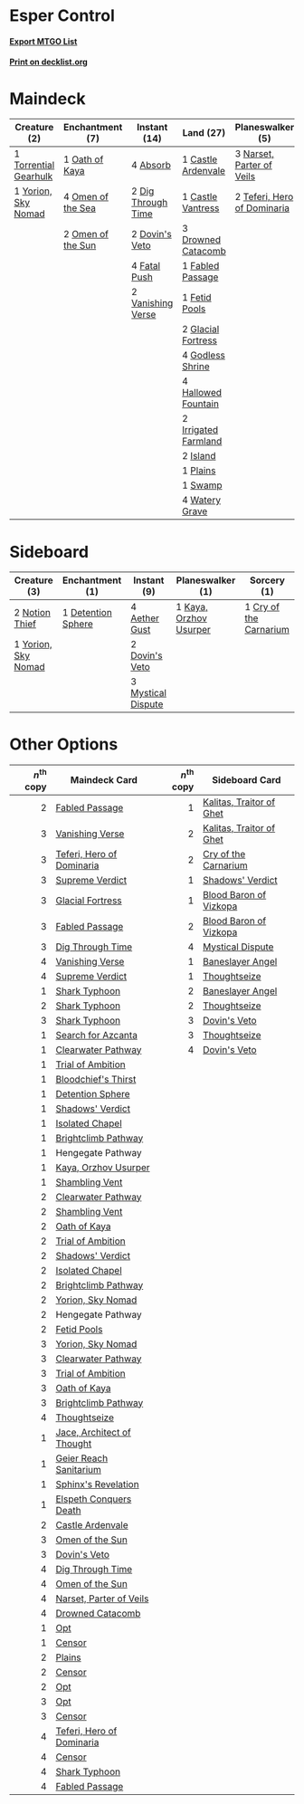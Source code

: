# Esper Control

#### [Export MTGO List](../collection/Esper%20Control/Esper%20Control.txt)
#### [Print on decklist.org](http://decklist.org/?deckmain=4%09Absorb%0A1%09Castle%20Ardenvale%0A1%09Castle%20Vantress%0A2%09Dig%20Through%20Time%0A2%09Dovin's%20Veto%0A3%09Drowned%20Catacomb%0A1%09Fabled%20Passage%0A4%09Fatal%20Push%0A1%09Fetid%20Pools%0A2%09Glacial%20Fortress%0A4%09Godless%20Shrine%0A4%09Hallowed%20Fountain%0A2%09Irrigated%20Farmland%0A2%09Island%0A3%09Narset,%20Parter%20of%20Veils%0A1%09Oath%20of%20Kaya%0A4%09Omen%20of%20the%20Sea%0A2%09Omen%20of%20the%20Sun%0A1%09Plains%0A2%09Supreme%20Verdict%0A1%09Swamp%0A2%09Teferi,%20Hero%20of%20Dominaria%0A3%09Thoughtseize%0A1%09Torrential%20Gearhulk%0A2%09Vanishing%20Verse%0A4%09Watery%20Grave%0A1%09Yorion,%20Sky%20Nomad&deckside=4%09Aether%20Gust%0A1%09Cry%20of%20the%20Carnarium%0A1%09Detention%20Sphere%0A2%09Dovin's%20Veto%0A1%09Kaya,%20Orzhov%20Usurper%0A3%09Mystical%20Dispute%0A2%09Notion%20Thief%0A1%09Yorion,%20Sky%20Nomad)
# Maindeck

|                                          Creature (2)                                          |                                      Enchantment (7)                                       |                                        Instant (14)                                         |                                           Land (27)                                           |                                           Planeswalker (5)                                           |                                        Sorcery (5)                                         |
|------------------------------------------------------------------------------------------------|--------------------------------------------------------------------------------------------|---------------------------------------------------------------------------------------------|-----------------------------------------------------------------------------------------------|------------------------------------------------------------------------------------------------------|--------------------------------------------------------------------------------------------|
|1 [Torrential Gearhulk](http://gatherer.wizards.com/Pages/Card/Details.aspx?multiverseid=417640)|1 [Oath of Kaya](http://gatherer.wizards.com/Pages/Card/Details.aspx?multiverseid=461136)   |4 [Absorb](http://gatherer.wizards.com/Pages/Card/Details.aspx?multiverseid=23155)           |1 [Castle Ardenvale](http://gatherer.wizards.com/Pages/Card/Details.aspx?multiverseid=473200)  |3 [Narset, Parter of Veils](http://gatherer.wizards.com/Pages/Card/Details.aspx?multiverseid=460988)  |2 [Supreme Verdict](http://gatherer.wizards.com/Pages/Card/Details.aspx?multiverseid=438776)|
|1 [Yorion, Sky Nomad](http://gatherer.wizards.com/Pages/Card/Details.aspx?multiverseid=479752)  |4 [Omen of the Sea](http://gatherer.wizards.com/Pages/Card/Details.aspx?multiverseid=476309)|2 [Dig Through Time](http://gatherer.wizards.com/Pages/Card/Details.aspx?multiverseid=386518)|1 [Castle Vantress](http://gatherer.wizards.com/Pages/Card/Details.aspx?multiverseid=473204)   |2 [Teferi, Hero of Dominaria](http://gatherer.wizards.com/Pages/Card/Details.aspx?multiverseid=443095)|3 [Thoughtseize](http://gatherer.wizards.com/Pages/Card/Details.aspx?multiverseid=438676)   |
|                                                                                                |2 [Omen of the Sun](http://gatherer.wizards.com/Pages/Card/Details.aspx?multiverseid=476281)|2 [Dovin's Veto](http://gatherer.wizards.com/Pages/Card/Details.aspx?multiverseid=461120)    |3 [Drowned Catacomb](http://gatherer.wizards.com/Pages/Card/Details.aspx?multiverseid=430633)  |                                                                                                      |                                                                                            |
|                                                                                                |                                                                                            |4 [Fatal Push](http://gatherer.wizards.com/Pages/Card/Details.aspx?multiverseid=423724)      |1 [Fabled Passage](http://gatherer.wizards.com/Pages/Card/Details.aspx?multiverseid=473206)    |                                                                                                      |                                                                                            |
|                                                                                                |                                                                                            |2 [Vanishing Verse](http://gatherer.wizards.com/Pages/Card/Details.aspx?multiverseid=513736) |1 [Fetid Pools](http://gatherer.wizards.com/Pages/Card/Details.aspx?multiverseid=426945)       |                                                                                                      |                                                                                            |
|                                                                                                |                                                                                            |                                                                                             |2 [Glacial Fortress](http://gatherer.wizards.com/Pages/Card/Details.aspx?multiverseid=190562)  |                                                                                                      |                                                                                            |
|                                                                                                |                                                                                            |                                                                                             |4 [Godless Shrine](http://gatherer.wizards.com/Pages/Card/Details.aspx?multiverseid=405099)    |                                                                                                      |                                                                                            |
|                                                                                                |                                                                                            |                                                                                             |4 [Hallowed Fountain](http://gatherer.wizards.com/Pages/Card/Details.aspx?multiverseid=97071)  |                                                                                                      |                                                                                            |
|                                                                                                |                                                                                            |                                                                                             |2 [Irrigated Farmland](http://gatherer.wizards.com/Pages/Card/Details.aspx?multiverseid=426947)|                                                                                                      |                                                                                            |
|                                                                                                |                                                                                            |                                                                                             |2 [Island](http://gatherer.wizards.com/Pages/Card/Details.aspx?multiverseid=439857)            |                                                                                                      |                                                                                            |
|                                                                                                |                                                                                            |                                                                                             |1 [Plains](http://gatherer.wizards.com/Pages/Card/Details.aspx?multiverseid=439856)            |                                                                                                      |                                                                                            |
|                                                                                                |                                                                                            |                                                                                             |1 [Swamp](http://gatherer.wizards.com/Pages/Card/Details.aspx?multiverseid=439858)             |                                                                                                      |                                                                                            |
|                                                                                                |                                                                                            |                                                                                             |4 [Watery Grave](http://gatherer.wizards.com/Pages/Card/Details.aspx?multiverseid=405114)      |                                                                                                      |                                                                                            |


# Sideboard

|                                         Creature (3)                                         |                                       Enchantment (1)                                       |                                         Instant (9)                                         |                                        Planeswalker (1)                                         |                                           Sorcery (1)                                           |
|----------------------------------------------------------------------------------------------|---------------------------------------------------------------------------------------------|---------------------------------------------------------------------------------------------|-------------------------------------------------------------------------------------------------|-------------------------------------------------------------------------------------------------|
|2 [Notion Thief](http://gatherer.wizards.com/Pages/Card/Details.aspx?multiverseid=442200)     |1 [Detention Sphere](http://gatherer.wizards.com/Pages/Card/Details.aspx?multiverseid=460139)|4 [Aether Gust](http://gatherer.wizards.com/Pages/Card/Details.aspx?multiverseid=466796)     |1 [Kaya, Orzhov Usurper](http://gatherer.wizards.com/Pages/Card/Details.aspx?multiverseid=460129)|1 [Cry of the Carnarium](http://gatherer.wizards.com/Pages/Card/Details.aspx?multiverseid=457214)|
|1 [Yorion, Sky Nomad](http://gatherer.wizards.com/Pages/Card/Details.aspx?multiverseid=479752)|                                                                                             |2 [Dovin's Veto](http://gatherer.wizards.com/Pages/Card/Details.aspx?multiverseid=461120)    |                                                                                                 |                                                                                                 |
|                                                                                              |                                                                                             |3 [Mystical Dispute](http://gatherer.wizards.com/Pages/Card/Details.aspx?multiverseid=473020)|                                                                                                 |                                                                                                 |


# Other Options

|*n*<sup>th</sup> copy|                                            Maindeck Card                                            |*n*<sup>th</sup> copy|                                          Sideboard Card                                           |
|--------------------:|-----------------------------------------------------------------------------------------------------|--------------------:|---------------------------------------------------------------------------------------------------|
|                    2|[Fabled Passage](http://gatherer.wizards.com/Pages/Card/Details.aspx?multiverseid=473206)            |                    1|[Kalitas, Traitor of Ghet](http://gatherer.wizards.com/Pages/Card/Details.aspx?multiverseid=407596)|
|                    3|[Vanishing Verse](http://gatherer.wizards.com/Pages/Card/Details.aspx?multiverseid=513736)           |                    2|[Kalitas, Traitor of Ghet](http://gatherer.wizards.com/Pages/Card/Details.aspx?multiverseid=407596)|
|                    3|[Teferi, Hero of Dominaria](http://gatherer.wizards.com/Pages/Card/Details.aspx?multiverseid=443095) |                    2|[Cry of the Carnarium](http://gatherer.wizards.com/Pages/Card/Details.aspx?multiverseid=457214)    |
|                    3|[Supreme Verdict](http://gatherer.wizards.com/Pages/Card/Details.aspx?multiverseid=438776)           |                    1|[Shadows' Verdict](http://gatherer.wizards.com/Pages/Card/Details.aspx?multiverseid=491762)        |
|                    3|[Glacial Fortress](http://gatherer.wizards.com/Pages/Card/Details.aspx?multiverseid=190562)          |                    1|[Blood Baron of Vizkopa](http://gatherer.wizards.com/Pages/Card/Details.aspx?multiverseid=433096)  |
|                    3|[Fabled Passage](http://gatherer.wizards.com/Pages/Card/Details.aspx?multiverseid=473206)            |                    2|[Blood Baron of Vizkopa](http://gatherer.wizards.com/Pages/Card/Details.aspx?multiverseid=433096)  |
|                    3|[Dig Through Time](http://gatherer.wizards.com/Pages/Card/Details.aspx?multiverseid=386518)          |                    4|[Mystical Dispute](http://gatherer.wizards.com/Pages/Card/Details.aspx?multiverseid=473020)        |
|                    4|[Vanishing Verse](http://gatherer.wizards.com/Pages/Card/Details.aspx?multiverseid=513736)           |                    1|[Baneslayer Angel](http://gatherer.wizards.com/Pages/Card/Details.aspx?multiverseid=191065)        |
|                    4|[Supreme Verdict](http://gatherer.wizards.com/Pages/Card/Details.aspx?multiverseid=438776)           |                    1|[Thoughtseize](http://gatherer.wizards.com/Pages/Card/Details.aspx?multiverseid=438676)            |
|                    1|[Shark Typhoon](http://gatherer.wizards.com/Pages/Card/Details.aspx?multiverseid=479587)             |                    2|[Baneslayer Angel](http://gatherer.wizards.com/Pages/Card/Details.aspx?multiverseid=191065)        |
|                    2|[Shark Typhoon](http://gatherer.wizards.com/Pages/Card/Details.aspx?multiverseid=479587)             |                    2|[Thoughtseize](http://gatherer.wizards.com/Pages/Card/Details.aspx?multiverseid=438676)            |
|                    3|[Shark Typhoon](http://gatherer.wizards.com/Pages/Card/Details.aspx?multiverseid=479587)             |                    3|[Dovin's Veto](http://gatherer.wizards.com/Pages/Card/Details.aspx?multiverseid=461120)            |
|                    1|[Search for Azcanta](http://gatherer.wizards.com/Pages/Card/Details.aspx?multiverseid=435226)        |                    3|[Thoughtseize](http://gatherer.wizards.com/Pages/Card/Details.aspx?multiverseid=438676)            |
|                    1|[Clearwater Pathway](http://gatherer.wizards.com/Pages/Card/Details.aspx?multiverseid=491913)        |                    4|[Dovin's Veto](http://gatherer.wizards.com/Pages/Card/Details.aspx?multiverseid=461120)            |
|                    1|[Trial of Ambition](http://gatherer.wizards.com/Pages/Card/Details.aspx?multiverseid=426815)         |                     |                                                                                                   |
|                    1|[Bloodchief's Thirst](http://gatherer.wizards.com/Pages/Card/Details.aspx?multiverseid=491729)       |                     |                                                                                                   |
|                    1|[Detention Sphere](http://gatherer.wizards.com/Pages/Card/Details.aspx?multiverseid=460139)          |                     |                                                                                                   |
|                    1|[Shadows' Verdict](http://gatherer.wizards.com/Pages/Card/Details.aspx?multiverseid=491762)          |                     |                                                                                                   |
|                    1|[Isolated Chapel](http://gatherer.wizards.com/Pages/Card/Details.aspx?multiverseid=443129)           |                     |                                                                                                   |
|                    1|[Brightclimb Pathway](http://gatherer.wizards.com/Pages/Card/Details.aspx?multiverseid=491911)       |                     |                                                                                                   |
|                    1|Hengegate Pathway                                                                                    |                     |                                                                                                   |
|                    1|[Kaya, Orzhov Usurper](http://gatherer.wizards.com/Pages/Card/Details.aspx?multiverseid=460129)      |                     |                                                                                                   |
|                    1|[Shambling Vent](http://gatherer.wizards.com/Pages/Card/Details.aspx?multiverseid=402031)            |                     |                                                                                                   |
|                    2|[Clearwater Pathway](http://gatherer.wizards.com/Pages/Card/Details.aspx?multiverseid=491913)        |                     |                                                                                                   |
|                    2|[Shambling Vent](http://gatherer.wizards.com/Pages/Card/Details.aspx?multiverseid=402031)            |                     |                                                                                                   |
|                    2|[Oath of Kaya](http://gatherer.wizards.com/Pages/Card/Details.aspx?multiverseid=461136)              |                     |                                                                                                   |
|                    2|[Trial of Ambition](http://gatherer.wizards.com/Pages/Card/Details.aspx?multiverseid=426815)         |                     |                                                                                                   |
|                    2|[Shadows' Verdict](http://gatherer.wizards.com/Pages/Card/Details.aspx?multiverseid=491762)          |                     |                                                                                                   |
|                    2|[Isolated Chapel](http://gatherer.wizards.com/Pages/Card/Details.aspx?multiverseid=443129)           |                     |                                                                                                   |
|                    2|[Brightclimb Pathway](http://gatherer.wizards.com/Pages/Card/Details.aspx?multiverseid=491911)       |                     |                                                                                                   |
|                    2|[Yorion, Sky Nomad](http://gatherer.wizards.com/Pages/Card/Details.aspx?multiverseid=479752)         |                     |                                                                                                   |
|                    2|Hengegate Pathway                                                                                    |                     |                                                                                                   |
|                    2|[Fetid Pools](http://gatherer.wizards.com/Pages/Card/Details.aspx?multiverseid=426945)               |                     |                                                                                                   |
|                    3|[Yorion, Sky Nomad](http://gatherer.wizards.com/Pages/Card/Details.aspx?multiverseid=479752)         |                     |                                                                                                   |
|                    3|[Clearwater Pathway](http://gatherer.wizards.com/Pages/Card/Details.aspx?multiverseid=491913)        |                     |                                                                                                   |
|                    3|[Trial of Ambition](http://gatherer.wizards.com/Pages/Card/Details.aspx?multiverseid=426815)         |                     |                                                                                                   |
|                    3|[Oath of Kaya](http://gatherer.wizards.com/Pages/Card/Details.aspx?multiverseid=461136)              |                     |                                                                                                   |
|                    3|[Brightclimb Pathway](http://gatherer.wizards.com/Pages/Card/Details.aspx?multiverseid=491911)       |                     |                                                                                                   |
|                    4|[Thoughtseize](http://gatherer.wizards.com/Pages/Card/Details.aspx?multiverseid=438676)              |                     |                                                                                                   |
|                    1|[Jace, Architect of Thought](http://gatherer.wizards.com/Pages/Card/Details.aspx?multiverseid=380190)|                     |                                                                                                   |
|                    1|[Geier Reach Sanitarium](http://gatherer.wizards.com/Pages/Card/Details.aspx?multiverseid=414510)    |                     |                                                                                                   |
|                    1|[Sphinx's Revelation](http://gatherer.wizards.com/Pages/Card/Details.aspx?multiverseid=460150)       |                     |                                                                                                   |
|                    1|[Elspeth Conquers Death](http://gatherer.wizards.com/Pages/Card/Details.aspx?multiverseid=476264)    |                     |                                                                                                   |
|                    2|[Castle Ardenvale](http://gatherer.wizards.com/Pages/Card/Details.aspx?multiverseid=473200)          |                     |                                                                                                   |
|                    3|[Omen of the Sun](http://gatherer.wizards.com/Pages/Card/Details.aspx?multiverseid=476281)           |                     |                                                                                                   |
|                    3|[Dovin's Veto](http://gatherer.wizards.com/Pages/Card/Details.aspx?multiverseid=461120)              |                     |                                                                                                   |
|                    4|[Dig Through Time](http://gatherer.wizards.com/Pages/Card/Details.aspx?multiverseid=386518)          |                     |                                                                                                   |
|                    4|[Omen of the Sun](http://gatherer.wizards.com/Pages/Card/Details.aspx?multiverseid=476281)           |                     |                                                                                                   |
|                    4|[Narset, Parter of Veils](http://gatherer.wizards.com/Pages/Card/Details.aspx?multiverseid=460988)   |                     |                                                                                                   |
|                    4|[Drowned Catacomb](http://gatherer.wizards.com/Pages/Card/Details.aspx?multiverseid=430633)          |                     |                                                                                                   |
|                    1|[Opt](http://gatherer.wizards.com/Pages/Card/Details.aspx?multiverseid=442948)                       |                     |                                                                                                   |
|                    1|[Censor](http://gatherer.wizards.com/Pages/Card/Details.aspx?multiverseid=426748)                    |                     |                                                                                                   |
|                    2|[Plains](http://gatherer.wizards.com/Pages/Card/Details.aspx?multiverseid=439856)                    |                     |                                                                                                   |
|                    2|[Censor](http://gatherer.wizards.com/Pages/Card/Details.aspx?multiverseid=426748)                    |                     |                                                                                                   |
|                    2|[Opt](http://gatherer.wizards.com/Pages/Card/Details.aspx?multiverseid=442948)                       |                     |                                                                                                   |
|                    3|[Opt](http://gatherer.wizards.com/Pages/Card/Details.aspx?multiverseid=442948)                       |                     |                                                                                                   |
|                    3|[Censor](http://gatherer.wizards.com/Pages/Card/Details.aspx?multiverseid=426748)                    |                     |                                                                                                   |
|                    4|[Teferi, Hero of Dominaria](http://gatherer.wizards.com/Pages/Card/Details.aspx?multiverseid=443095) |                     |                                                                                                   |
|                    4|[Censor](http://gatherer.wizards.com/Pages/Card/Details.aspx?multiverseid=426748)                    |                     |                                                                                                   |
|                    4|[Shark Typhoon](http://gatherer.wizards.com/Pages/Card/Details.aspx?multiverseid=479587)             |                     |                                                                                                   |
|                    4|[Fabled Passage](http://gatherer.wizards.com/Pages/Card/Details.aspx?multiverseid=473206)            |                     |                                                                                                   |

